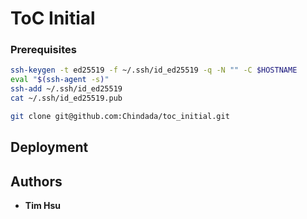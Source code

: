 # ToC Initial

### Prerequisites
```sh
ssh-keygen -t ed25519 -f ~/.ssh/id_ed25519 -q -N "" -C $HOSTNAME
eval "$(ssh-agent -s)"
ssh-add ~/.ssh/id_ed25519
cat ~/.ssh/id_ed25519.pub
```
```sh
git clone git@github.com:Chindada/toc_initial.git
```
## Deployment
## Authors
- **Tim Hsu** 

